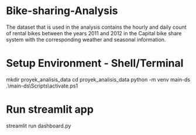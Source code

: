 # Bike-sharing-Analysis
The dataset that is used in the analysis contains the hourly and daily count of rental bikes between the years 2011 and 2012 in the Capital bike share system with the corresponding weather and seasonal information.

# Setup Environment - Shell/Terminal
mkdir proyek_analisis_data
cd proyek_analisis_data
python -m venv main-ds
.\main-ds\Scripts\activate.ps1

# Run streamlit app
streamlit run dashboard.py
